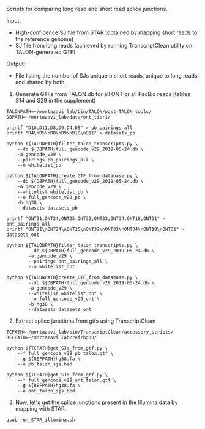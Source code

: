 Scripts for comparing long read and short read splice junctions.

Input:
- High-confidence SJ file from STAR (obtained by mapping short reads to the reference genome)
- SJ file from long reads (achieved by running TranscriptClean utility on TALON-generated GTF)

Output: 
- File listing the number of SJs unique o short reads, unique to long reads, and shared by both. 

1. Generate GTFs from TALON db for all ONT or all PacBio reads (tables S14 and S29 in the supplement)
```
TALONPATH=~/mortazavi_lab/bin/TALON/post-TALON_tools/
DBPATH=~/mortazavi_lab/data/ont_tier1/

printf "D10,D11,D8,D9,D4,D5" > pb_pairings_all
printf "D4\nD5\nD8\nD9\nD10\nD11" > datasets_pb

python ${TALONPATH}filter_talon_transcripts.py \
	--db ${DBPATH}full_gencode_v29_2019-05-24.db \
	-a gencode_v29 \
	--pairings pb_pairings_all \
	--o whitelist_pb

python ${TALONPATH}create_GTF_from_database.py \
	--db ${DBPATH}full_gencode_v29_2019-05-24.db \
	-a gencode_v29 \
	--whitelist whitelist_pb \
	--o full_gencode_v29_pb \
	-b hg38 \
	--datasets datasets_pb

printf "ONT21,ONT24,ONT25,ONT32,ONT33,ONT34,ONT18,ONT31" > ont_pairings_all
printf "ONT21\nONT24\nONT25\nONT32\nONT33\nONT34\nONT18\nONT31" > datasets_ont

python ${TALONPATH}filter_talon_transcripts.py \
        --db ${DBPATH}full_gencode_v29_2019-05-24.db \
        -a gencode_v29 \
        --pairings ont_pairings_all \
        --o whitelist_ont

python ${TALONPATH}create_GTF_from_database.py \
        --db ${DBPATH}full_gencode_v29_2019-05-24.db \
        -a gencode_v29 \
        --whitelist whitelist_ont \
        --o full_gencode_v29_ont \
        -b hg38 \
        --datasets datasets_ont

```

2. Extract splice junctions from gtfs using TranscriptClean
```
TCPATH=~/mortazavi_lab/bin/TranscriptClean/accessory_scripts/
REFPATH=~/mortazavi_lab/ref/hg38/

python ${TCPATH}get_SJs_from_gtf.py \
	--f full_gencode_v29_pb_talon.gtf \
	--g ${REFPATH}hg38.fa \
	--o pb_talon_sjs.bed

python ${TCPATH}get_SJs_from_gtf.py \
	--f full_gencode_v29_ont_talon.gtf \
	--g ${REFPATH}hg38.fa \
	--o ont_talon_sjs.bed
```

3. Now, let's get the splice junctions present in the Illumina data by mapping with STAR. 
```
qsub run_STAR_illumina.sh 
```
